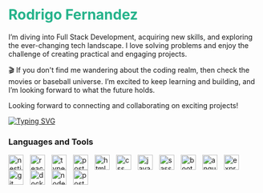 <h1 style="color: #25B38BFF;">Rodrigo Fernandez</h1>

I’m diving into Full Stack Development, acquiring new skills, and exploring the ever-changing tech landscape. I love solving problems and enjoy the challenge of creating practical and engaging projects.

🎬 If you don't find me wandering about the coding realm, then check the movies or baseball universe. I’m excited to keep learning and building, and I’m looking forward to what the future holds.

Looking forward to connecting and collaborating on exciting projects!

[![Typing SVG](https://readme-typing-svg.demolab.com?font=Fira+Code&weight=600&size=21&pause=1000&color=25B38B&center=true&vCenter=true&width=435&lines=Full+Stack+Web+Develop;Building+My+Foundation+in+Tech;Starting+Small%2C+Dreaming+Big)](https://git.io/typing-svg)


### Languages and Tools

<img align="left" alt="nestjs" width="30px" style="padding-right:10px" src="https://cdn.jsdelivr.net/gh/devicons/devicon@latest/icons/nestjs/nestjs-original-wordmark.svg"/>

<img align="left" alt="react" width="30px" style="padding-right:10px" src="https://cdn.jsdelivr.net/gh/devicons/devicon@latest/icons/react/react-original-wordmark.svg" />


<img align="left" alt="typescript" width="30px" style="padding-right:10px" src="https://cdn.jsdelivr.net/gh/devicons/devicon@latest/icons/typescript/typescript-original.svg" />


<img align="left" alt="postgresql" width="30px" style="padding-right:10px" src="https://cdn.jsdelivr.net/gh/devicons/devicon@latest/icons/postgresql/postgresql-original-wordmark.svg" />



<img align="left" alt="html" width="30px" style="padding-right:10px" src="https://cdn.jsdelivr.net/gh/devicons/devicon@latest/icons/html5/html5-original.svg" />


<img align="left" alt="css" width="30px" style="padding-right:10px" src="https://cdn.jsdelivr.net/gh/devicons/devicon@latest/icons/css3/css3-original.svg" />


<img align="left" alt="javascript" width="30px" style="padding-right:10px" src="https://cdn.jsdelivr.net/gh/devicons/devicon@latest/icons/javascript/javascript-original.svg" />


<img align="left" alt="sass" width="30px" style="padding-right:10px" src="https://cdn.jsdelivr.net/gh/devicons/devicon@latest/icons/sass/sass-original.svg" />
          

<img align="left" alt="bootstrap" width="30px" style="padding-right:10px" src="https://cdn.jsdelivr.net/gh/devicons/devicon@latest/icons/bootstrap/bootstrap-original-wordmark.svg" />


<img align="left" alt="angular" width="30px" style="padding-right:10px" src="https://cdn.jsdelivr.net/gh/devicons/devicon@latest/icons/angular/angular-original.svg" />


<img align="left" alt="express" width="30px" style="padding-right:10px" src="https://cdn.jsdelivr.net/gh/devicons/devicon@latest/icons/express/express-original-wordmark.svg" />
          

<img align="left" alt="git" width="30px" style="padding-right:10px" src="https://cdn.jsdelivr.net/gh/devicons/devicon@latest/icons/git/git-original.svg" />
          


<img align="left" alt="docker" width="30px" style="padding-right:10px" src="https://cdn.jsdelivr.net/gh/devicons/devicon@latest/icons/docker/docker-original.svg" />
          
          

<img align="left" alt="nodejs" width="30px" style="padding-right:10px" src="https://cdn.jsdelivr.net/gh/devicons/devicon@latest/icons/nodejs/nodejs-original-wordmark.svg" />
          

<img align="left" alt="postman" width="30px" style="padding-right:10px"  src="https://cdn.jsdelivr.net/gh/devicons/devicon@latest/icons/postman/postman-plain.svg" />
          
          
          

         
          